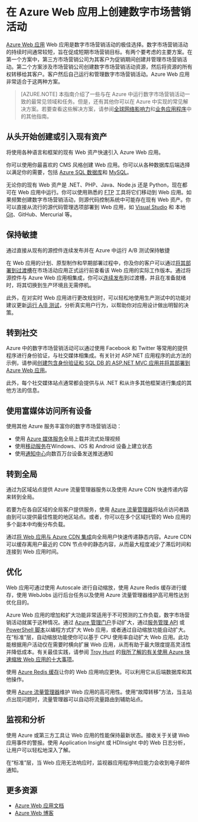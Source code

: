 <properties 
	pageTitle="在 Azure Web 应用上创建数字市场营销活动" 
	description="本指南提供如何使用 Azure Web 应用创建数字市场营销活动的技术概述。这包括部署、社交媒体集成、缩放策略和监视。" 
	editor="jimbe" 
	manager="wpickett" 
	authors="cephalin" 
	services="app-service\web" 
	documentationCenter=""/>

<tags
	ms.service="web-sites"
	ms.date="02/26/2016" 
	wacn.date="02/17/2016"/>

# 在 Azure Web 应用上创建数字市场营销活动
[Azure Web 应用](/documentation/services/web-sites/) Web 应用是数字市场营销活动的极佳选择。数字市场营销活动的持续时间通常较短，旨在促成短期市场营销目标。有两个要考虑的主要方案。在第一个方案中，第三方市场营销公司为其客户为促销期间创建并管理市场营销活动。第二个方案涉及市场营销公司创建数字市场营销活动资源，然后将资源的所有权转移给其客户。客户然后自己运行和管理数字市场营销活动。Azure Web 应用非常适合于这两种方案。

> [AZURE.NOTE]
> 本指南介绍了一些与在 Azure 中运行数字市场营销活动一致的最常见领域和任务。但是，还有其他你可以在 Azure 中实现的常见解决方案。若要查看这些解决方案，请参阅[全球网络影响力](/documentation/articles/web-sites-global-web-presence-solution-overview)和[业务应用程序](/documentation/articles/web-sites-business-application-solution-overview)中的其他指南。

## 从头开始创建或引入现有资产

将使用各种语言和框架的现有 Web 资产快速引入 Azure Web 应用。

你可以使用你最喜欢的 CMS 风格创建 Web 应用。你可以从各种数据库后端选择以满足你的需要，包括 [Azure SQL 数据库]和 [MySQL]。

无论你的现有 Web 资产是 .NET、PHP、Java、Node.js 还是 Python，现在都可在 Web 应用中运行。你可以使用熟悉的 [FTP] 工具将它们移动到 Web 应用。如果频繁创建数字市场营销活动，则源代码控制系统中可能存在现有 Web 资产。你可以直接从流行的源代码管理选项部署到 Web 应用，如 [Visual Studio] 和 本地 [Git]、GitHub、Mercurial 等。

## 保持敏捷

通过直接从现有的源控件连续发布并在 Azure 中运行 A/B 测试保持敏捷

在 Web 应用的计划、原型制作和早期部署过程中，你及你的客户可以通过[将其部署到过渡槽]在市场活动应用正式运行前查看该 Web 应用的实际工作版本。通过将源控件与 Azure Web 应用相集成，你可以[连续发布]到过渡槽，并且在准备就绪时，将其切换到生产环境且无需停机。

此外，在对实时 Web 应用进行更改规划时，可以轻松地使用生产测试中的功能对建议更新[运行 A/B 测试]，分析真实用户行为，以帮助你对应用设计做出明智的决策。


## 转到社交

Azure 中的数字市场营销活动可以通过使用 Facebook 和 Twitter 等常用的提供程序进行身份验证，与社交媒体相集成。有关针对 ASP.NET 应用程序的此方法的示例，请参阅[创建包含身份验证和 SQL DB 的 ASP.NET MVC 应用并将其部署到 Azure Web 应用]。

此外，每个社交媒体站点通常都会提供与从 .NET 和从许多其他框架进行集成的其他方法的信息。

## 使用富媒体访问所有设备

使用其他 Azure 服务丰富你的数字市场营销活动：

-  使用 [Azure 媒体服务]全局上载并流式处理视频
-  使用[移动服务]在Windows、iOS 和 Android 设备上建立状态
-  使用[通知中心]向数百万台设备发送推送通知

## 转到全局

通过为区域站点提供 Azure 流量管理器服务以及使用 Azure CDN 快速传递内容来转到全局。

若要为在各自区域的全局客户提供服务，使用 [Azure 流量管理器]将站点访问者路由到可以提供最佳性能的地区站点。或者，你可以在多个区域托管的 Web 应用的多个副本中均衡分布负载。

通过[将 Web 应用与 Azure CDN 集成]向全局用户快速传递静态内容。Azure CDN 可以缓存离用户最近的 CDN 节点中的静态内容，从而最大程度减少了滞后时间和连接到 Web 应用时间。

## 优化

Web 应用可通过使用 Autoscale 进行自动缩放，使用 Azure Redis 缓存进行缓存，使用 WebJobs 运行后台任务以及使用 Azure 流量管理器维护高可用性达到优化目的。

Azure Web 应用的增加和扩大功能非常适用于不可预测的工作负载，数字市场营销活动就属于这种情况。通过 [Azure 管理门户](https://manage.windowsazure.cn/)手动扩大，通过[服务管理 API] 或 [PowerShell 脚本]以编程方式扩大 Web 应用，或者通过自动缩放功能自动扩大。在“标准”层，自动缩放功能使你可以基于 CPU 使用率自动扩大 Web 应用。此功能根据用户活动仅在需要时横向扩展 Web 应用，从而有助于最大限度提高灵活性并降低成本。有关最佳实践，请参阅 [Troy Hunt] 的[我所了解的有关使用 Azure 快速缩放 Web 应用的十大事项]。

使用 [Azure Redis 缓存]让你的 Web 应用响应更快。可以利用它从后端数据库和其他操作。

使用 [Azure 流量管理器]维护 Web 应用的高可用性。使用“故障转移”方法，当主站点出现问题时，流量管理器可以自动将流量路由到辅助站点。

## 监视和分析

使用 Azure 或第三方工具让 Web 应用的性能保持最新状态。接收关于关键 Web 应用事件的警报。使用 Application Insight 或 HDInsight 中的 Web 日志分析，让用户可以轻松地深入了解。

在“标准”层，当 Web 应用无法响应时，监视器应用程序响应能力会收到电子邮件通知。

## 更多资源

- [Azure Web 应用文档](/home/features/web-site/)
- [Azure Web 博客](/blog/tags/网站)

[Azure Websites]: /home/features/web-site/

[MySQL]: /documentation/articles/web-sites-php-mysql-deploy-use-git
[Azure SQL 数据库]: /documentation/articles/web-sites-dotnet-deploy-aspnet-mvc-app-membership-oauth-sql-database
[FTP]: /documentation/articles/web-sites-deploy#ftp
[Visual Studio]: /documentation/articles/web-sites-dotnet-get-started
[Git]: /documentation/articles/web-sites-publish-source-control
[将其部署到过渡槽]: /documentation/articles/web-sites-staged-publishing
[连续发布]: http://rickrainey.com/2014/01/21/continuous-deployment-github-with-azure-web-sites-and-staged-publishing/
[运行 A/B 测试]: http://blogs.msdn.com/b/tomholl/archive/2014/11/10/a-b-testing-with-azure-websites.aspx

[创建包含身份验证和 SQL DB 的 ASP.NET MVC 应用并将其部署到 Azure Web 应用]: /documentation/articles/web-sites-dotnet-deploy-aspnet-mvc-app-membership-oauth-sql-database
[Azure 媒体服务]: http://blogs.technet.com/b/cbernier/archive/2013/09/03/windows-azure-media-services-and-web-sites.aspx
[移动服务]: /documentation/articles/mobile-services-dotnet-backend-windows-store-dotnet-push-notifications-app-users
[通知中心]: /documentation/articles/mobile-services-dotnet-backend-windows-store-dotnet-push-notifications-app-users
[Azure 流量管理器]: http://www.hanselman.com/blog/CloudPowerHowToScaleAzureWebsitesGloballyWithTrafficManager.aspx
[将 Web 应用与 Azure CDN 集成]: /documentation/articles/cdn-websites-with-cdn

[Azure Management Portal]: http://manage.windowsazure.cn/
[服务管理 API]: http://msdn.microsoft.com/zh-cn/library/azure/ee460799.aspx
[PowerShell 脚本]: http://msdn.microsoft.com/zh-cn/library/azure/jj152841.aspx
[Troy Hunt]: https://twitter.com/troyhunt
[我所了解的有关使用 Azure 快速缩放 Web 应用的十大事项]: http://www.troyhunt.com/2014/09/10-things-i-learned-about-rapidly.html
[Azure Redis 缓存]: http://azure.microsoft.com/zh-cn/blog/2014/06/05/mvc-movie-app-with-azure-redis-cache-in-15-minutes/

[Azure Application Insights]: http://blogs.msdn.com/b/visualstudioalm/archive/2015/01/07/application-insights-and-azure-websites.aspx
[New Relic]: /develop/net/how-to-guides/new-relic/

  
  [gitstaging]: http://www.bradygaster.com/post/multiple-environments-with-windows-azure-web-sites
 

<!---HONumber=79-->